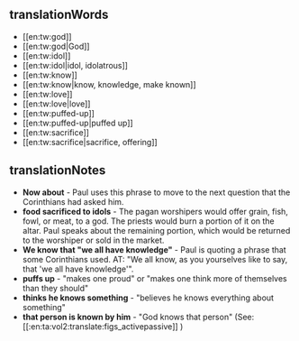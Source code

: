 ## translationWords

* [[en:tw:god]]
* [[en:tw:god|God]]
* [[en:tw:idol]]
* [[en:tw:idol|idol, idolatrous]]
* [[en:tw:know]]
* [[en:tw:know|know, knowledge, make known]]
* [[en:tw:love]]
* [[en:tw:love|love]]
* [[en:tw:puffed-up]]
* [[en:tw:puffed-up|puffed up]]
* [[en:tw:sacrifice]]
* [[en:tw:sacrifice|sacrifice, offering]]

## translationNotes

* **Now about** - Paul uses this phrase to move to the next question that the Corinthians had asked him.
* **food sacrificed to idols** - The pagan worshipers would offer grain, fish, fowl, or meat, to a god. The priests would burn a portion of it on the altar. Paul speaks about the remaining portion, which would be returned to the worshiper or sold in the market.
* **We know that "we all have knowledge"** - Paul is quoting a phrase that some Corinthians used. AT: "We all know, as you yourselves like to say, that 'we all have knowledge'".
* **puffs up** - "makes one proud" or "makes one think more of themselves than they should"
* **thinks he knows something** - "believes he knows everything about something"
* **that person is known by him** - "God knows that person" (See: [[:en:ta:vol2:translate:figs_activepassive]] )
